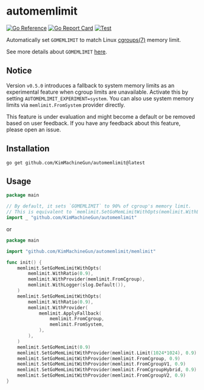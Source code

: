 # automemlimit

[![Go Reference](https://pkg.go.dev/badge/github.com/KimMachineGun/automemlimit.svg)](https://pkg.go.dev/github.com/KimMachineGun/automemlimit)
[![Go Report Card](https://goreportcard.com/badge/github.com/KimMachineGun/automemlimit)](https://goreportcard.com/report/github.com/KimMachineGun/automemlimit)
[![Test](https://github.com/KimMachineGun/automemlimit/actions/workflows/test.yml/badge.svg?branch=main)](https://github.com/KimMachineGun/automemlimit/actions/workflows/test.yml)

Automatically set `GOMEMLIMIT` to match Linux [cgroups(7)](https://man7.org/linux/man-pages/man7/cgroups.7.html) memory limit.

See more details about `GOMEMLIMIT` [here](https://tip.golang.org/doc/gc-guide#Memory_limit).

## Notice

Version `v0.5.0` introduces a fallback to system memory limits as an experimental feature when cgroup limits are unavailable. Activate this by setting `AUTOMEMLIMIT_EXPERIMENT=system`.
You can also use system memory limits via `memlimit.FromSystem` provider directly.

This feature is under evaluation and might become a default or be removed based on user feedback.
If you have any feedback about this feature, please open an issue.

## Installation

```shell
go get github.com/KimMachineGun/automemlimit@latest
```

## Usage

```go
package main

// By default, it sets `GOMEMLIMIT` to 90% of cgroup's memory limit.
// This is equivalent to `memlimit.SetGoMemLimitWithOpts(memlimit.WithLogger(slog.Default()))``
import _ "github.com/KimMachineGun/automemlimit"
```

or

```go
package main

import "github.com/KimMachineGun/automemlimit/memlimit"

func init() {
	memlimit.SetGoMemLimitWithOpts(
		memlimit.WithRatio(0.9),
		memlimit.WithProvider(memlimit.FromCgroup),
		memlimit.WithLogger(slog.Default()),
	)
	memlimit.SetGoMemLimitWithOpts(
		memlimit.WithRatio(0.9),
		memlimit.WithProvider(
			memlimit.ApplyFallback(
				memlimit.FromCgroup,
				memlimit.FromSystem,
			),
		),
	)
	memlimit.SetGoMemLimit(0.9)
	memlimit.SetGoMemLimitWithProvider(memlimit.Limit(1024*1024), 0.9)
	memlimit.SetGoMemLimitWithProvider(memlimit.FromCgroup, 0.9)
	memlimit.SetGoMemLimitWithProvider(memlimit.FromCgroupV1, 0.9)
	memlimit.SetGoMemLimitWithProvider(memlimit.FromCgroupHybrid, 0.9)
	memlimit.SetGoMemLimitWithProvider(memlimit.FromCgroupV2, 0.9)
}
```
